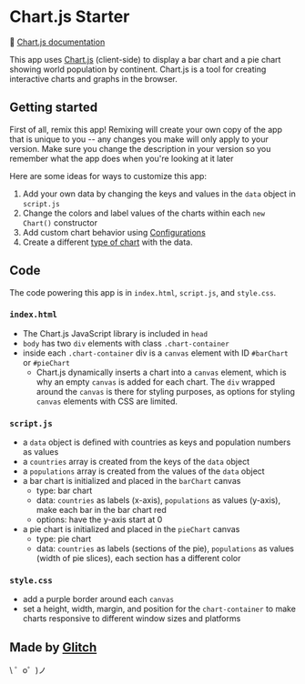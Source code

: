 Chart.js Starter
=================

🔗 [Chart.js documentation](https://chartjs.org)

This app uses [Chart.js](https://chartjs.org) (client-side) to display a bar chart and a pie chart showing world population by continent. Chart.js is a tool for creating interactive charts and graphs in the browser.

## Getting started

First of all, remix this app! Remixing will create your own copy of the app that is unique to you -- any changes you make will only apply to your version. Make sure you change the description in your version so you remember what the app does when you're looking at it later

Here are some ideas for ways to customize this app:
1. Add your own data by changing the keys and values in the `data` object in `script.js`
2. Change the colors and label values of the charts within each `new Chart()` constructor
3. Add custom chart behavior using [Configurations](https://www.chartjs.org/docs/latest/configuration/)
4. Create a different [type of chart](https://www.chartjs.org/docs/latest/charts/) with the data.

## Code

The code powering this app is in `index.html`, `script.js`, and `style.css`.

### `index.html`

- The Chart.js JavaScript library is included in `head`
- `body` has two `div` elements with class `.chart-container`
- inside each `.chart-container` div is a `canvas` element with ID `#barChart` or `#pieChart`
  - Chart.js dynamically inserts a chart into a `canvas` element, which is why an empty `canvas` is added for each chart. The `div` wrapped around the `canvas` is there for styling purposes, as options for styling `canvas` elements with CSS are limited.

### `script.js`

- a `data` object is defined with countries as keys and population numbers as values
- a `countries` array is created from the keys of the `data` object
- a `populations` array is created from the values of the `data` object
- a bar chart is initialized and placed in the `barChart` canvas
  - type: bar chart
  - data: `countries` as labels (x-axis), `populations` as values (y-axis), make each bar in the bar chart red
  - options: have the y-axis start at 0
- a pie chart is initialized and placed in the `pieChart` canvas
  - type: pie chart
  - data: `countries` as labels (sections of the pie), `populations` as values (width of pie slices), each section has a different color
  
### `style.css`

- add a purple border around each `canvas`
- set a height, width, margin, and position for the `chart-container` to make charts responsive to different window sizes and platforms


Made by [Glitch](https://glitch.com/)
-------------------

\ ゜o゜)ノ
